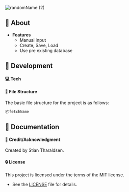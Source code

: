 ![randomName (2)](https://github.com/stiantha/randomName/assets/132207909/29392833-ada9-4f25-860f-4b297aaa6b58)


## :beginner: About
- **Features**
    - Manual input
    - Create, Save, Load
    - Use pre existing database
  
## :wrench: Development

#### :computer: Tech

#### :file_folder: File Structure
The basic file structure for the project is as follows:
```bash
📦fetchName

```

## :book: Documentation

#### :star2: Credit/Acknowledgment
Created by Stian Tharaldsen.
#### :lock: License
This project is licensed under the terms of the MIT license.
- See the [LICENSE](LICENSE) file for details.
